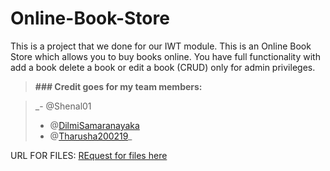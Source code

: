 # Online-Book-Store
This is a project that we done for our IWT module. This is an Online Book Store which allows you to buy books online. You have full functionality with add a book delete a book or edit a book (CRUD) only for admin privileges.

> **### Credit goes for my team members:**

> _-  @Shenal01
> - @[DilmiSamaranayaka](https://github.com/DilmiSamaranayaka)
> - @[Tharusha200219](https://github.com/Tharusha200219/Tharusha200219)_

URL FOR FILES:
[REquest for files here](https://drive.google.com/file/d/1LgrG2s7MBp9esOSnwKTreYwJYQXfZAXb/view?usp=sharing)
